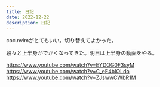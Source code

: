 ```yaml
---
title: 日記
date: 2022-12-22
description: 日記
---
```


coc.nvimがとてもいい。切り替えてよかった。

段々と上半身がでかくなってきた。明日は上半身の動画をやる。

https://www.youtube.com/watch?v=EYDQG0F3syM
https://www.youtube.com/watch?v=C_eE4bIOLdo
https://www.youtube.com/watch?v=ZJswwCWbR1M
